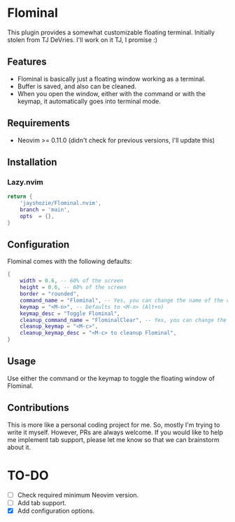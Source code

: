 # Flominal

This plugin provides a somewhat customizable floating terminal.
Initially stolen from TJ DeVries. I'll work on it TJ, I promise :)

## Features

- Flominal is basically just a floating window working as a terminal.
- Buffer is saved, and also can be cleaned.
- When you open the window, either with the command or with the keymap, it automatically goes into terminal mode.

## Requirements

- Neovim >= 0.11.0 (didn't check for previous versions, I'll update this)

## Installation

### Lazy.nvim

```lua
return {
    'jayshozie/Flominal.nvim',
    branch = 'main',
    opts  = {},
}
```

## Configuration

Flominal comes with the following defaults:

```lua
{
    width = 0.6, -- 60% of the screen
    height = 0.6, -- 60% of the screen
    border = "rounded",
    command_name = "Flominal", -- Yes, you can change the name of the command.
    keymap = "<M-n>", -- Defaults to <M-n> (Alt+n)
    keymap_desc = "Toggle Flominal",
    cleanup_command_name = "FlominalClear", -- Yes, you can change the clear command, too.
    cleanup_keymap = "<M-c>",
    cleanup_keymap_desc = "<M-c> to cleanup Flominal",
}
```

## Usage

Use either the command or the keymap to toggle the floating window of Flominal.

## Contributions

This is more like a personal coding project for me.
So, mostly I'm trying to write it myself.
However, PRs are always welcome. 
If you would like to help me implement tab support, please let me know so that we can brainstorm about it.

# TO-DO

- [ ] Check required minimum Neovim version.
- [ ] Add tab support.
- [x] Add configuration options.
